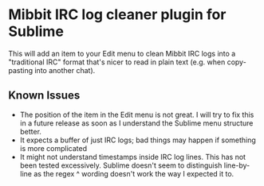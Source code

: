 Mibbit IRC log cleaner plugin for Sublime
===
This will add an item to your Edit menu to clean Mibbit IRC logs into a "traditional IRC" format that's nicer to read in plain text (e.g. when copy-pasting into another chat).

Known Issues
---
* The position of the item in the Edit menu is not great. I will try to fix this in a future release as soon as I understand the Sublime menu structure better.
* It expects a buffer of just IRC logs; bad things may happen if something is more complicated
* It might not understand timestamps inside IRC log lines. This has not been tested excessively. Sublime doesn't seem to distinguish line-by-line as the regex ^ wording doesn't work the way I expected it to.